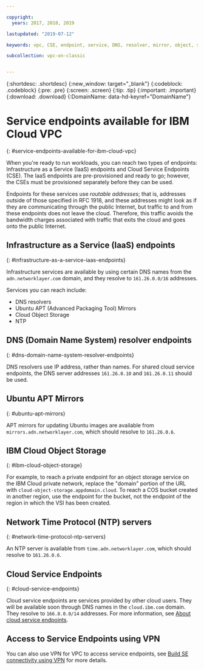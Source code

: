 ```yaml
---

copyright:
  years: 2017, 2018, 2019

lastupdated: "2019-07-12"

keywords: vpc, CSE, endpoint, service, DNS, resolver, mirror, object, storage, bandwidth, charges

subcollection: vpc-on-classic


---
```


{:shortdesc: .shortdesc}
{:new_window: target="_blank"}
{:codeblock: .codeblock}
{:pre: .pre}
{:screen: .screen}
{:tip: .tip}
{:important: .important}
{:download: .download}
{:DomainName: data-hd-keyref="DomainName"}

# Service endpoints available for IBM Cloud VPC
{: #service-endpoints-available-for-ibm-cloud-vpc}

When you're ready to run workloads, you can reach two types of endpoints: Infrastructure as a Service (IaaS) endpoints and Cloud Service Endpoints (CSE). The IaaS endpoints are pre-provisioned and ready to go; however, the CSEs must be provisioned separately before they can be used.

Endpoints for these services use _routable addresses_; that is, addresses outside of those specified in RFC 1918, and these addresses might look as if they are communicating through the public Internet, but traffic to and from these endpoints does not leave the cloud. Therefore, this traffic avoids the bandwidth charges associated with traffic that exits the cloud and goes onto the public Internet.

## Infrastructure as a Service (IaaS) endpoints
{: #infrastructure-as-a-service-iaas-endpoints}

Infrastructure services are available by using certain DNS names from the `adn.networklayer.com` domain, and they resolve to `161.26.0.0/16` addresses.

Services you can reach include:

* DNS resolvers
* Ubuntu APT (Advanced Packaging Tool) Mirrors
* Cloud Object Storage
* NTP

## DNS (Domain Name System) resolver endpoints
{: #dns-domain-name-system-resolver-endpoints}

DNS resolvers use IP address, rather than names. For shared cloud service endpoints, the DNS server addresses `161.26.0.10` and `161.26.0.11` should be used.

## Ubuntu APT Mirrors
{: #ubuntu-apt-mirrors}

APT mirrors for updating Ubuntu images are available from `mirrors.adn.networklayer.com`, which should resolve to `161.26.0.6`.

## IBM Cloud Object Storage
{: #ibm-cloud-object-storage}

For example, to reach a private endpoint for an object storage service on the IBM Cloud private network, replace the "domain" portion of the URL with `cloud-object-storage.appdomain.cloud`. To reach a COS bucket created in another region,
use the endpoint for the bucket, not the endpoint of the region in which the VSI has been created.

## Network Time Protocol (NTP) servers
{: #network-time-protocol-ntp-servers}

An NTP server is available from `time.adn.networklayer.com`, which should resolve to `161.26.0.6`.

## Cloud Service Endpoints
{: #cloud-service-endpoints}

Cloud service endpoints are services provided by other cloud users. They will be available soon through DNS names in the `cloud.ibm.com` domain. They resolve to `166.8.0.0/14` addresses. For more information, see [About cloud service endpoints](/docs/resources?topic=resources-service-endpoints).

## Access to Service Endpoints using VPN

You can also use VPN for VPC to access service endpoints, see [Build SE connectivity using VPN](/docs/vpc-on-classic-network?topic=vpc-on-classic-network---using-vpn-with-your-vpc#build-se-connectivity-using-vpn) for more details.
